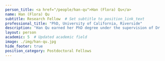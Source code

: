 ```yaml
---
person_title: <a href="/people/han-qu">Han (Flora) Qu</a>
name: Han (Flora) Qu
subtitle: Research Fellow  # Set subtitle to position_link_text
professional_title: "PhD, University of California, Riverside"
description: "Han Qu earned her PhD degree under the supervision of Dr. Zhenyu Jia in the Department of Botany & Plant Sciences at the University of California, Riverside. During her doctoral studies, Han’s research was centered around the development of algorithms for cost-effective chromosome-scale haplotype inference, the introduction of a robust EM algorithm for analyzing binary data, and the design of a comprehensive phylogenomic framework for studying pomegranates. Currently, in the Park Lab, Han is focused on computational analysis of DNA sequencing data. Her work primarily involves the development and application of algorithms for detecting mosaic mutations and repetitive elements in the human genome."
layout: person
academic: 5  # Updated academic field
image: ./img/han-qu.jpg
hide_footer: true
position_category: Postdoctoral Fellows
---
```

